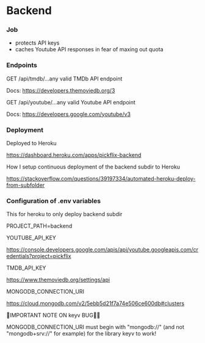 # Backend
### Job
* protects API keys 
* caches Youtube API responses in fear of maxing out quota

### Endpoints
GET /api/tmdb/...any valid TMDb API endpoint

Docs: https://developers.themoviedb.org/3

GET /api/youtube/...any valid Youtube API endpoint

Docs: https://developers.google.com/youtube/v3

### Deployment
Deployed to Heroku

https://dashboard.heroku.com/apps/pickflix-backend

How I setup continuous deployment of the backend subdir to Heroku 

https://stackoverflow.com/questions/39197334/automated-heroku-deploy-from-subfolder

### Configuration of .env variables

This for heroku to only deploy backend subdir

PROJECT_PATH=backend

YOUTUBE_API_KEY

https://console.developers.google.com/apis/api/youtube.googleapis.com/credentials?project=pickflix

TMDB_API_KEY

https://www.themoviedb.org/settings/api

MONGODB_CONNECTION_URI

https://cloud.mongodb.com/v2/5ebb5d21f7a74e506ce600db#clusters

🚨IMPORTANT NOTE ON keyv BUG🐛🚨

MONGODB_CONNECTION_URI must begin with "mongodb://" (and not "mongodb+srv://" for example) for the library keyv to work!


